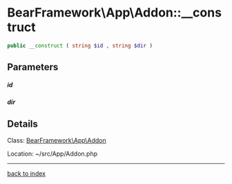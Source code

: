 # BearFramework\App\Addon::__construct

```php
public __construct ( string $id , string $dir )
```

## Parameters

##### id

##### dir

## Details

Class: [BearFramework\App\Addon](bearframework.app.addon.class.md)

Location: ~/src/App/Addon.php

---

[back to index](index.md)

